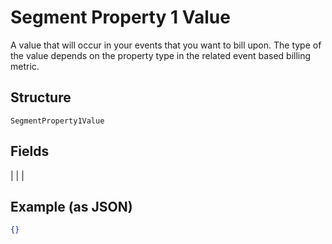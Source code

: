 
# Segment Property 1 Value

A value that will occur in your events that you want to bill upon. The type of the value depends on the property type in the related event based billing metric.

## Structure

`SegmentProperty1Value`

## Fields

|  |
| 

## Example (as JSON)

```json
{}
```

